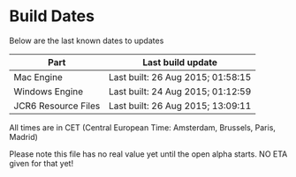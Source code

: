 # Build Dates

Below are the last known dates to updates

Part | Last build update
-----|-----
Mac Engine | Last built: 26 Aug 2015; 01:58:15
Windows Engine | Last built: 24 Aug 2015; 01:12:59
JCR6 Resource Files | Last built: 26 Aug 2015; 13:09:11
All times are in CET (Central European Time: Amsterdam, Brussels, Paris, Madrid)


Please note this file has no real value yet until the open alpha starts. NO ETA given for that yet!
